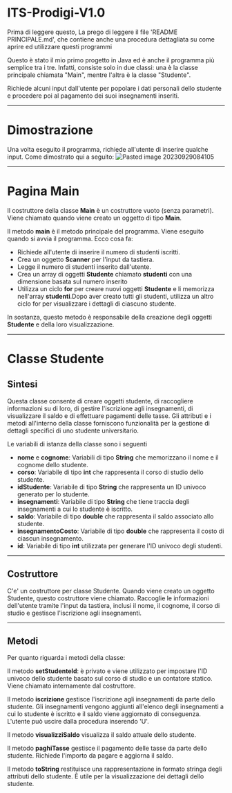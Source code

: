 # ITS-Prodigi-V1.0

Prima di leggere questo, La prego di leggere il file 'README PRINCIPALE.md', che contiene anche una procedura dettagliata su come aprire ed utilizzare questi programmi

Questo è stato il mio primo progetto in Java ed è anche il programma più semplice tra i tre. Infatti, consiste solo in due classi: una è la classe principale chiamata "Main", mentre l'altra è la classe "Studente". 

Richiede alcuni input dall'utente per popolare i dati personali dello studente e procedere poi al pagamento dei suoi insegnamenti inseriti.


---

# Dimostrazione

Una volta eseguito il programma, richiede all'utente di inserire qualche input. Come dimostrato qui a seguito:
![Pasted image 20230929084105](https://github.com/gianni-jin14/ITS-Prodigi-V1.0/assets/129873947/bddebfaf-2a07-415c-930e-f871cf50010a)

---

# Pagina Main

Il costruttore della classe **Main** è un costruttore vuoto (senza parametri). Viene chiamato quando viene creato un oggetto di tipo **Main**.


Il metodo **main** è il metodo principale del programma. Viene eseguito quando si avvia il programma. Ecco cosa fa:
- Richiede all'utente di inserire il numero di studenti iscritti.
- Crea un oggetto **Scanner** per l'input da tastiera.
- Legge il numero di studenti inserito dall'utente.
- Crea un array di oggetti **Studente** chiamato **studenti** con una dimensione basata sul numero inserito
- Utilizza un ciclo **for** per creare nuovi oggetti **Studente** e li memorizza nell'array **studenti**.Dopo aver creato tutti gli studenti, utilizza un altro ciclo for per visualizzare i dettagli di ciascuno studente.

In sostanza, questo metodo è responsabile della creazione degli oggetti **Studente** e della loro visualizzazione.



----


# Classe Studente

## Sintesi
Questa classe consente di creare oggetti studente, di raccogliere informazioni su di loro, di gestire l'iscrizione agli insegnamenti, di visualizzare il saldo e di effettuare pagamenti delle tasse. Gli attributi e i metodi all'interno della classe forniscono funzionalità per la gestione di dettagli specifici di uno studente universitario.


Le variabili di istanza della classe sono i seguenti 
 - **nome** e **cognome**: Variabili di tipo **String** che memorizzano il nome e il cognome dello studente.
 - **corso**: Variabile di tipo **int** che rappresenta il corso di studio dello studente.
 - **idStudente**: Variabile di tipo **String** che rappresenta un ID univoco generato per lo studente.
 - **insegnamenti**: Variabile di tipo **String** che tiene traccia degli insegnamenti a cui lo studente è iscritto.
 - **saldo**: Variabile di tipo **double** che rappresenta il saldo associato allo studente.
 - **insegnamentoCosto**: Variabile di tipo **double** che rappresenta il costo di ciascun insegnamento.
 - **id**: Variabile di tipo **int** utilizzata per generare l'ID univoco degli studenti.


---
## Costruttore
C'e' un costruttore per classe Studente.  Quando viene creato un oggetto Studente, questo costruttore viene chiamato. Raccoglie le informazioni dell'utente tramite l'input da tastiera, inclusi il nome, il cognome, il corso di studio e gestisce l'iscrizione agli insegnamenti.


---

## Metodi

Per quanto riguarda i metodi della classe: 

Il metodo **setStudenteId**:  è privato e viene utilizzato per impostare l'ID univoco dello studente basato sul corso di studio e un contatore statico. Viene chiamato internamente dal costruttore.


Il metodo **iscrizione** gestisce l'iscrizione agli insegnamenti da parte dello studente. Gli insegnamenti vengono aggiunti all'elenco degli insegnamenti a cui lo studente è iscritto e il saldo viene aggiornato di conseguenza. L'utente può uscire dalla procedura inserendo 'U'.

Il metodo **visualizziSaldo** visualizza il saldo attuale dello studente.

Il metodo **paghiTasse** gestisce il pagamento delle tasse da parte dello studente. Richiede l'importo da pagare e aggiorna il saldo.

Il metodo **toString** restituisce una rappresentazione in formato stringa degli attributi dello studente. È utile per la visualizzazione dei dettagli dello studente.
